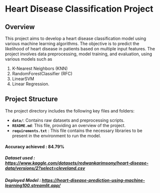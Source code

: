 # Heart Disease Classification Project

## Overview

This project aims to develop a heart disease classification model using various machine learning algorithms. The objective is to predict the likelihood of heart disease in patients based on multiple input features. The project involves data preprocessing, model training, and evaluation, using various models such as 
1. K-Nearest Neighbors (KNN)
2. RandomForestClassifier (RFC)
3. LinearSVM
4. Linear Regression.

## Project Structure

The project directory includes the following key files and folders:

- **`data/`**: Contains raw datasets and preprocessing scripts.
- **`README.md`**: This file, providing an overview of the project.
- **`requirements.txt`** : This file contains the necessary libraries to be present in the environment to run the model.

#### **Accuracy achieved : 84.79%**


##### **Dataset used : https://www.kaggle.com/datasets/redwankarimsony/heart-disease-data/versions/2?select=cleveland.csv**
##### **Deployed Model : https://heart-disease-prediction-using-machine-learning100.streamlit.app/**

